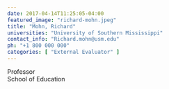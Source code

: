 ```yaml
---
date: 2017-04-14T11:25:05-04:00
featured_image: "richard-mohn.jpeg"
title: "Mohn, Richard"
universities: "University of Southern Mississippi"
contact_info: "Richard.mohn@usm.edu"
ph: "+1 800 000 000"
categories: [ "External Evaluator" ]
---
```


Professor\
School of Education





